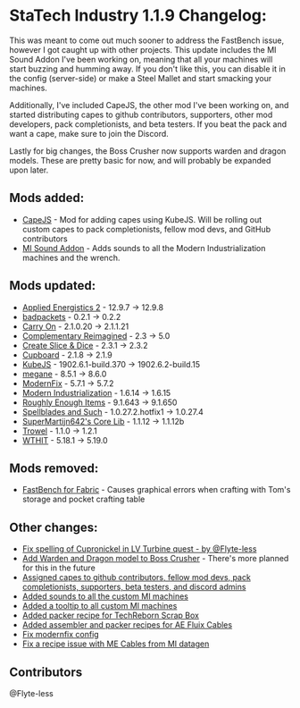 # StaTech Industry 1.1.9 Changelog:
This was meant to come out much sooner to address the FastBench issue, however I got caught up with other projects. This update includes the MI Sound Addon I've been working on, meaning that all your machines will start buzzing and humming away. If you don't like this, you can disable it in the config (server-side) or make a Steel Mallet and start smacking your machines.

Additionally, I've included CapeJS, the other mod I've been working on, and started distributing capes to github contributors, supporters, other mod developers, pack completionists, and beta testers. If you beat the pack and want a cape, make sure to join the Discord.

Lastly for big changes, the Boss Crusher now supports warden and dragon models. These are pretty basic for now, and will probably be expanded upon later.

## Mods added:
- [CapeJS](https://www.curseforge.com/minecraft/mc-mods/capejs) - Mod for adding capes using KubeJS. Will be rolling out custom capes to pack completionists, fellow mod devs, and GitHub contributors
- [MI Sound Addon](https://www.curseforge.com/minecraft/mc-mods/modern-industrialization-sound-addon) - Adds sounds to all the Modern Industrialization machines and the wrench.

## Mods updated:
- [Applied Energistics 2](https://www.curseforge.com/minecraft/mc-mods/applied-energistics-2) - 12.9.7 -> 12.9.8
- [badpackets](https://www.curseforge.com/minecraft/mc-mods/badpackets) - 0.2.1 -> 0.2.2
- [Carry On](https://www.curseforge.com/minecraft/mc-mods/carry-on) - 2.1.0.20 -> 2.1.1.21
- [Complementary Reimagined](https://www.curseforge.com/minecraft/shaders/complementary-reimagined) - 2.3 -> 5.0
- [Create Slice & Dice](https://www.curseforge.com/minecraft/mc-mods/slice-and-dice) - 2.3.1 -> 2.3.2
- [Cupboard](https://www.curseforge.com/minecraft/mc-mods/cupboard) - 2.1.8 -> 2.1.9
- [KubeJS](https://www.curseforge.com/minecraft/mc-mods/kubejs) - 1902.6.1-build.370 -> 1902.6.2-build.15
- [megane](https://www.curseforge.com/minecraft/mc-mods/megane) - 8.5.1 -> 8.6.0
- [ModernFix](https://www.curseforge.com/minecraft/mc-mods/modernfix) - 5.7.1 -> 5.7.2
- [Modern Industrialization](https://www.curseforge.com/minecraft/mc-mods/modern-industrialization) - 1.6.14 -> 1.6.15
- [Roughly Enough Items](https://www.curseforge.com/minecraft/mc-mods/roughly-enough-items) - 9.1.643 -> 9.1.650
- [Spellblades and Such](https://www.curseforge.com/minecraft/mc-mods/spellblade-next) - 1.0.27.2.hotfix1 -> 1.0.27.4
- [SuperMartijn642's Core Lib](https://www.curseforge.com/minecraft/mc-mods/supermartijn642s-core-lib) - 1.1.12 -> 1.1.12b
- [Trowel](https://www.curseforge.com/minecraft/mc-mods/trowel) - 1.1.0 -> 1.2.1
- [WTHIT](https://www.curseforge.com/minecraft/mc-mods/wthit) - 5.18.1 -> 5.19.0

## Mods removed:
- [FastBench for Fabric](https://www.curseforge.com/minecraft/mc-mods/fastbench-for-fabric) - Causes graphical errors when crafting with Tom's storage and pocket crafting table

## Other changes:
- [Fix spelling of Cupronickel in LV Turbine quest - by @Flyte-less](https://github.com/TheStaticVoid/StaTech-Industry/pull/427)
- [Add Warden and Dragon model to Boss Crusher](https://github.com/TheStaticVoid/StaTech-Industry/issues/422) - There's more planned for this in the future
- [Assigned capes to github contributors, fellow mod devs, pack completionists, supporters, beta testers, and discord admins](https://github.com/TheStaticVoid/StaTech-Industry/commit/956d1df2c20236919a9943206fd28d86138c2fba)
- [Added sounds to all the custom MI machines](https://github.com/TheStaticVoid/StaTech-Industry/issues/432)
- [Added a tooltip to all custom MI machines](https://github.com/TheStaticVoid/StaTech-Industry/issues/426)
- [Added packer recipe for TechReborn Scrap Box](https://github.com/TheStaticVoid/StaTech-Industry/issues/430)
- [Added assembler and packer recipes for AE Fluix Cables](https://github.com/TheStaticVoid/StaTech-Industry/issues/431)
- [Fix modernfix config](https://github.com/TheStaticVoid/StaTech-Industry/issues/420)
- [Fix a recipe issue with ME Cables from MI datagen](https://github.com/TheStaticVoid/StaTech-Industry/commit/d18d1b6a0f2ad2f01b5763c1f61ea1d8e120c554)

## Contributors
@Flyte-less